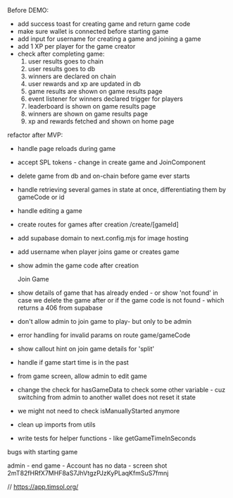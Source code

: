 Before DEMO:

- add success toast for creating game and return game code
- make sure wallet is connected before starting game
- add input for username for creating a game and joining a game
- add 1 XP per player for the game creator
- check after completing game:
  1. user results goes to chain
  2. user results goes to db
  3. winners are declared on chain
  4. user rewards and xp are updated in db
  5. game results are shown on game results page
  6. event listener for winners declared trigger for players
  7. leaderboard is shown on game results page
  8. winners are shown on game results page
  9. xp and rewards fetched and shown on home page

refactor after MVP:

- handle page reloads during game
- accept SPL tokens - change in create game and JoinComponent
- delete game from db and on-chain before game ever starts
- handle retrieving several games in state at once, differentiating them by gameCode or id
- handle editing a game
- create routes for games after creation /create/[gameId]
- add supabase domain to next.config.mjs for image hosting
- add username when player joins game or creates game
- show admin the game code after creation

  Join Game

- show details of game that has already ended - or show 'not found' in case we delete the game after or if the game code is not found - which returns a 406 from supabase
- don't allow admin to join game to play- but only to be admin
- error handling for invalid params on route game/gameCode
- show callout hint on join game details for 'split'
- handle if game start time is in the past
- from game screen, allow admin to edit game
- change the check for hasGameData to check some other variable - cuz switching from admin to another wallet does not reset it state
- we might not need to check isManuallyStarted anymore

- clean up imports from utils

- write tests for helper functions - like getGameTimeInSeconds

bugs with starting game

admin - end game - Account has no data - screen shot
2mT82fHRfX7MHF8aS7JhVtgzPJzKyPLaqKfmSuS7fmnj

// https://app.timsol.org/
